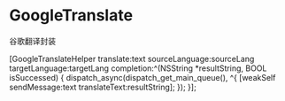 # GoogleTranslate
谷歌翻译封装


[GoogleTranslateHelper translate:text
                                      sourceLanguage:sourceLang
                                      targetLanguage:targetLang
                                          completion:^(NSString *resultString, BOOL isSuccessed) {
                        dispatch_async(dispatch_get_main_queue(), ^{
                            [weakSelf sendMessage:text
                                    translateText:resultString];
                        });
                    }];
